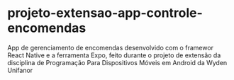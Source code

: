 # projeto-extensao-app-controle-encomendas
App de gerenciamento de encomendas desenvolvido com o framewor React Native e a ferramenta Expo, feito durante o projeto de extensão da disciplina de Programação Para Dispositivos Móveis em Android da Wyden Unifanor

